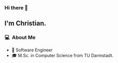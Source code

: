 ### Hi there 👋

<h2>I'm Christian.</h2>

<h3> 💻 &nbsp;About Me </h3>

- 🔭 Software Engineer
- 🎓 M.Sc. in Computer Science from TU Darmstadt.
